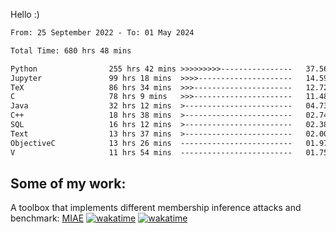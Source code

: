 Hello :)


<!--START_SECTION:waka-->

```txt
From: 25 September 2022 - To: 01 May 2024

Total Time: 680 hrs 48 mins

Python                255 hrs 42 mins >>>>>>>>>----------------   37.56 %
Jupyter               99 hrs 18 mins  >>>>---------------------   14.59 %
TeX                   86 hrs 34 mins  >>>----------------------   12.72 %
C                     78 hrs 9 mins   >>>----------------------   11.48 %
Java                  32 hrs 12 mins  >------------------------   04.73 %
C++                   18 hrs 38 mins  >------------------------   02.74 %
SQL                   16 hrs 12 mins  >------------------------   02.38 %
Text                  13 hrs 37 mins  >------------------------   02.00 %
ObjectiveC            13 hrs 26 mins  -------------------------   01.97 %
V                     11 hrs 54 mins  -------------------------   01.75 %
```

<!--END_SECTION:waka-->

## Some of my work: 

A toolbox that implements different membership inference attacks and benchmark: [MIAE](https://github.com/RPI-DSPlab) [![wakatime](https://wakatime.com/badge/user/18ac89f5-baf8-49e6-a5ee-d9272435ce3a/project/3e6541fd-578f-4d9d-9080-f2a42b2d10e1.svg)](https://wakatime.com/badge/user/18ac89f5-baf8-49e6-a5ee-d9272435ce3a/project/3e6541fd-578f-4d9d-9080-f2a42b2d10e1) [![wakatime](https://wakatime.com/badge/user/18ac89f5-baf8-49e6-a5ee-d9272435ce3a/project/5d5826e9-c6d6-4d86-8b00-0d1608c5f167.svg)](https://wakatime.com/badge/user/18ac89f5-baf8-49e6-a5ee-d9272435ce3a/project/5d5826e9-c6d6-4d86-8b00-0d1608c5f167)
